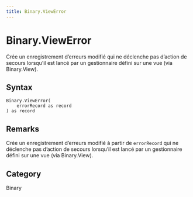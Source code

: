 ```yaml
---
title: Binary.ViewError
---
```


# Binary.ViewError


Crée un enregistrement d’erreurs modifié qui ne déclenche pas d’action de secours lorsqu’il est lancé par un gestionnaire défini sur une vue (via Binary.View).


## Syntax

```powerquery
Binary.ViewError(
    errorRecord as record
) as record
```


## Remarks

Crée un enregistrement d’erreurs modifié à partir de <code>errorRecord</code> qui ne déclenche pas d’action de secours lorsqu’il est lancé par un gestionnaire défini sur une vue (via Binary.View).



## Category
Binary
